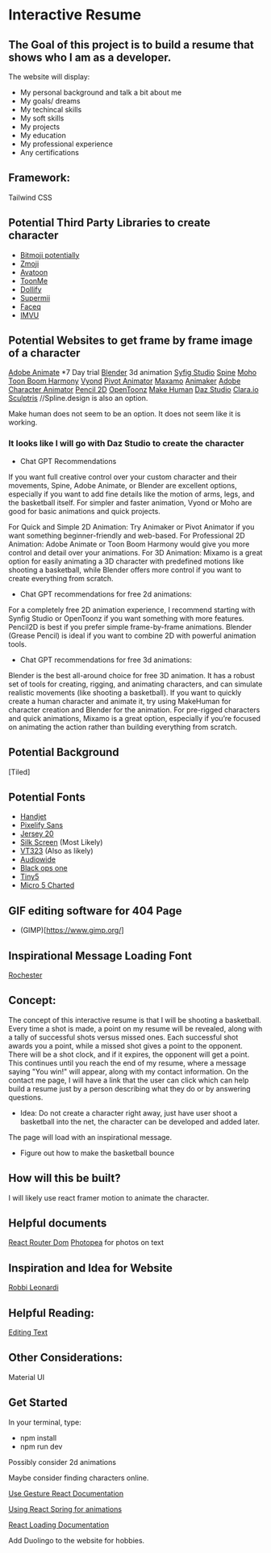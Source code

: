 # Interactive Resume

## The Goal of this project is to build a resume that shows who I am as a developer.

The website will display:

- My personal background and talk a bit about me
- My goals/ dreams
- My techincal skills
- My soft skills
- My projects
- My education
- My professional experience
- Any certifications

## Framework: 

Tailwind CSS

## Potential Third Party Libraries to create character

- [Bitmoji potentially](https://www.bitmoji.com/)
- [Zmoji](https://www.zmoji.me/)
- [Avatoon](https://avatoon.me/)
- [ToonMe](https://toonme.com/)
- [Dollify](https://www.dollifyapp.com/)
- [Supermii](https://supermii.cn/)
- [Faceq](https://instasize.org/faceq.html#google_vignette)
- [IMVU](https://secure.imvu.com/welcome/ftux/?utm_source=Google&utm_medium=Search&utm_campaign=&utm_content=Search_Web_US_Conv_BrandKW_4.23.24&utm_term=imvu&gad_source=1&gclid=CjwKCAjw59q2BhBOEiwAKc0ije96PlKZq7H_Qj0Enk4syMYuiOFqVb33UWixhPwftNxKk8qBF5QIcxoCiUsQAvD_BwE)

## Potential Websites to get frame by frame image of a character

[Adobe Animate](https://www.adobe.com/products/animate.html) *7 Day trial
[Blender](https://www.blender.org/) 3d animation
[Syfig Studio](https://www.synfig.org/)
[Spine](https://esotericsoftware.com/)
[Moho](https://moho.lostmarble.com/)
[Toon Boom Harmony](https://www.toonboom.com/products/harmony?gad_source=1&gclid=CjwKCAjw3P-2BhAEEiwA3yPhwFg1qzrKm1TzTXsNoAnxlHiFYT3ihiYUwzPSaAWMIJZvsA8JsBCFihoC5_UQAvD_BwE)
[Vyond](https://www.vyond.com/)
[Pivot Animator](https://pivotanimator.net/)
[Maxamo](https://www.mixamo.com/#/)
[Animaker](https://www.animaker.com/)
[Adobe Character Animator](https://www.adobe.com/products/character-animator.html)
[Pencil 2D](https://www.pencil2d.org/)
[OpenToonz](https://opentoonz.github.io/e/)
[Make Human](http://www.makehumancommunity.org/)
[Daz Studio](https://www.daz3d.com/?srsltid=AfmBOopgoMwLs3csxqH0jCsURmBxQwbcnta5-C5VLbyoo0YUZ0o4dO0A)
[Clara.io](https://clara.io/)
[Sculptris](https://www.sculpteo.com/en/glossary/sculptris-definition/)
//Spline.design is also an option.


Make human does not seem to be an option. It does not seem like it is working.

### It looks like I will go with Daz Studio to create the character


* Chat GPT Recommendations 

If you want full creative control over your custom character and their movements, Spine, Adobe Animate, or Blender are excellent options, especially if you want to add fine details like the motion of arms, legs, and the basketball itself.
For simpler and faster animation, Vyond or Moho are good for basic animations and quick projects.

For Quick and Simple 2D Animation: Try Animaker or Pivot Animator if you want something beginner-friendly and web-based.
For Professional 2D Animation: Adobe Animate or Toon Boom Harmony would give you more control and detail over your animations.
For 3D Animation: Mixamo is a great option for easily animating a 3D character with predefined motions like shooting a basketball, while Blender offers more control if you want to create everything from scratch.

* Chat GPT recommendations for free 2d animations:

For a completely free 2D animation experience, I recommend starting with Synfig Studio or OpenToonz if you want something with more features. Pencil2D is best if you prefer simple frame-by-frame animations. Blender (Grease Pencil) is ideal if you want to combine 2D with powerful animation tools.

* Chat GPT recommendations for free 3d animations:

Blender is the best all-around choice for free 3D animation. It has a robust set of tools for creating, rigging, and animating characters, and can simulate realistic movements (like shooting a basketball).
If you want to quickly create a human character and animate it, try using MakeHuman for character creation and Blender for the animation.
For pre-rigged characters and quick animations, Mixamo is a great option, especially if you’re focused on animating the action rather than building everything from scratch.




## Potential Background

[Tiled]


## Potential Fonts

- [Handjet](https://fonts.google.com/specimen/Handjet)
- [Pixelify Sans](https://fonts.google.com/specimen/Pixelify+Sans)
- [Jersey 20](https://fonts.google.com/specimen/Jersey+20+Charted/tester?preview.size=28)
- [Silk Screen](https://fonts.google.com/specimen/Silkscreen?preview.size=28) (Most Likely)
- [VT323](https://fonts.google.com/specimen/VT323?preview.size=28) (Also as likely)
- [Audiowide](https://fonts.google.com/specimen/Audiowide?preview.size=28)
- [Black ops one](https://fonts.google.com/specimen/Black+Ops+One?preview.size=28)
- [Tiny5](https://fonts.google.com/specimen/Tiny5?preview.size=28)
- [Micro 5 Charted](https://fonts.google.com/specimen/Micro+5+Charted?preview.size=28)

## GIF editing software for 404 Page

- (GIMP)[https://www.gimp.org/]


## Inspirational Message Loading Font

[Rochester](https://fonts.google.com/specimen/Rochester?preview.size=28)

## Concept:

The concept of this interactive resume is that I will be shooting a basketball. Every time a shot is made, a point on my resume will be revealed, along with a tally of successful shots versus missed ones. Each successful shot awards you a point, while a missed shot gives a point to the opponent. There will be a shot clock, and if it expires, the opponent will get a point. This continues until you reach the end of my resume, where a message saying "You win!" will appear, along with my contact information. On the contact me page, I will have a link that the user can click which can help build a resume just by a person describing what they do or by answering questions.

* Idea: Do not create a character right away, just have user shoot a basketball into the net, the character can be developed and added later. 

The page will load with an inspirational message.

* Figure out how to make the basketball bounce

## How will this be built?

I will likely use react framer motion to animate the character.

## Helpful documents 

[React Router Dom](https://ocxigin.hashnode.dev/link-component-in-react-router)
[Photopea](https://www.photopea.com/) for photos on text

## Inspiration and Idea for Website

[Robbi Leonardi](http://www.rleonardi.com/)

## Helpful Reading:

[Editing Text](https://developer.mozilla.org/en-US/docs/Web/HTML/Global_attributes/contenteditable)

## Other Considerations:

Material UI

## Get Started

In your terminal, type:
- npm install
- npm run dev

Possibly consider 2d animations

Maybe consider finding characters online.

[Use Gesture React Documentation](https://use-gesture.netlify.app/docs/)

[Using React Spring for animations](https://chatgpt.com/c/66fcd2fb-41c0-800d-9c96-f662c1459438)

[React Loading Documentation](https://github.com/davidhu2000/react-spinners)

Add Duolingo to the website for hobbies. 


